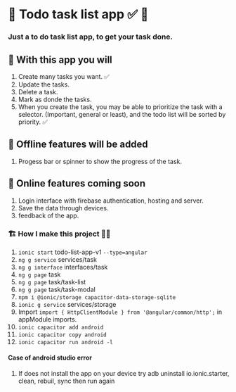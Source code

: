 # 📝 Todo task list app ✅ 🚀 

### Just a to do task list app, to get your task done. 

## 🏁 With this app you will

1. Create many tasks you want. ✅
2. Update the tasks.
3. Delete a task.
4. Mark as donde the tasks. 
5. When you create the task, you may be able to prioritize the task with a selector. (Important, general or least), and the todo list will be sorted by priority. ✅

## 🎉 Offline features will be added
1. Progess bar or spinner to show the progress of the task.

## 🚧 Online features coming soon
1. Login interface with firebase authentication, hosting and server.
2. Save the data through devices.
3. feedback of the app.


### 🏗 How I make this project 👷‍♂️
1. `ionic start` todo-list-app-v1 `--type=angular`
2. `ng g service` services/task
3. `ng g interface` interfaces/task
4. `ng g page` task
6. `ng g page` task/task-list
7. `ng g page` task/task-modal
8. `npm i @ionic/storage capacitor-data-storage-sqlite`
9. `ionic g service` services/storage
10. Import `import { HttpClientModule } from '@angular/common/http';` in appModule imports.
11. `ionic capacitor add android`
12. `ionic capacitor copy android`
13. `ionic capacitor run android -l`

#### Case of android studio error
1. If does not install the app on your device
  try adb uninstall io.ionic.starter, clean, rebuil, sync then run again